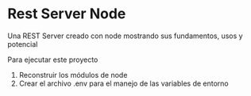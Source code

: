 # Rest Server Node

Una REST Server creado con node mostrando sus fundamentos, usos y potencial

Para ejecutar este proyecto
1. Reconstruir los módulos de node
2. Crear el archivo .env para el manejo de las variables de entorno